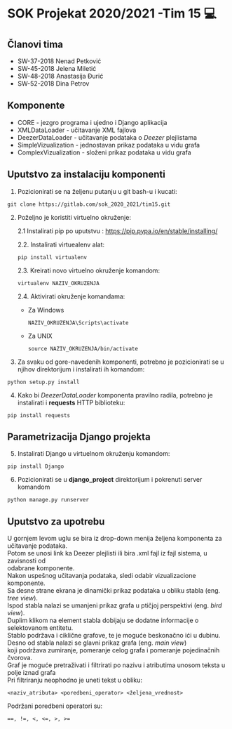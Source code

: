 # SOK Projekat 2020/2021 -Tim 15 :computer:

## Članovi tima
* SW-37-2018 Nenad Petković
* SW-45-2018 Jelena Miletić
* SW-48-2018 Anastasija Đurić
* SW-52-2018 Dina Petrov

## Komponente
* CORE - jezgro programa i ujedno i Django aplikacija
* XMLDataLoader - učitavanje XML fajlova
* DeezerDataLoader - učitavanje podataka o *Deezer* plejlistama
* SimpleVizualization - jednostavan prikaz podataka u vidu grafa
* ComplexVizualization - složeni prikaz podataka u vidu grafa


## Uputstvo za instalaciju komponenti


1. Pozicionirati se na željenu putanju u git bash-u i kucati:
```
git clone https://gitlab.com/sok_2020_2021/tim15.git
```
  

2. Poželjno je koristiti virtuelno okruženje:

    2.1 Instalirati pip po uputstvu : https://pip.pypa.io/en/stable/installing/
    
    2.2. Instalirati virtuealenv alat:

    ```
    pip install virtualenv
    ```
    
    2.3. Kreirati novo virtuelno okruženje komandom:
    
    ```
    virtualenv NAZIV_OKRUZENJA
    ```
    
    2.4. Aktivirati okruženje komandama:
    
    * Za Windows
        
        ```
        NAZIV_OKRUZENJA\Scripts\activate
        ```
        
    * Za UNIX
        
        ```
        source NAZIV_OKRUZENJA/bin/activate
        ```
        
3. Za svaku od gore-navedenih komponenti, potrebno je pozicionirati se u njihov direktorijum i instalirati ih komandom:

```
python setup.py install
```

4. Kako bi *DeezerDataLoader* komponenta pravilno radila, potrebno je instalirati i **requests** HTTP biblioteku:

```
pip install requests
```

## Parametrizacija Django projekta

5. Instalirati Django u virtuelnom okruženju komandom:

```
pip install Django
```

6. Pozicionirati se u **django_project** direktorijum i pokrenuti server komandom

```
python manage.py runserver
```

## Uputstvo za upotrebu
U gornjem levom uglu se bira iz drop-down menija željena komponenta za učitavanje podataka.   
Potom se unosi link ka Deezer plejlisti ili bira .xml fajl iz fajl sistema, u zavisnosti od   
odabrane komponente.  
Nakon uspešnog učitavanja podataka, sledi odabir vizualizacione komponente.  
Sa desne strane ekrana je dinamički prikaz podataka u obliku stabla (eng. *tree view*).   
Ispod stabla nalazi se umanjeni prikaz grafa u ptičjoj perspektivi (eng. *bird view*).   
Duplim klikom na element stabla dobijaju se dodatne informacije o selektovanom entitetu.   
Stablo podržava i ciklične grafove, te je moguće beskonačno ići u dubinu.  
Desno od stabla nalazi se glavni prikaz grafa (eng. *main view*)  
koji podržava zumiranje, pomeranje celog grafa i pomeranje pojedinačnih čvorova.  
Graf je moguće pretraživati i filtrirati po nazivu i atributima unosom teksta u polje iznad grafa  
Pri filtriranju neophodno je uneti tekst u obliku:
```
<naziv_atributa> <poredbeni_operator> <željena_vrednost>
```
Podržani poredbeni operatori su:
```
==, !=, <, <=, >, >=
```
 
